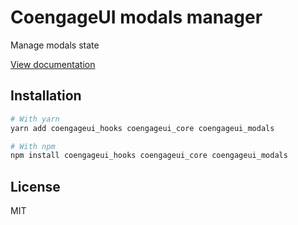 # CoengageUI modals manager

Manage modals state

[View documentation](https://coengage.dev/)

## Installation

```sh
# With yarn
yarn add coengageui_hooks coengageui_core coengageui_modals

# With npm
npm install coengageui_hooks coengageui_core coengageui_modals
```

## License

MIT
